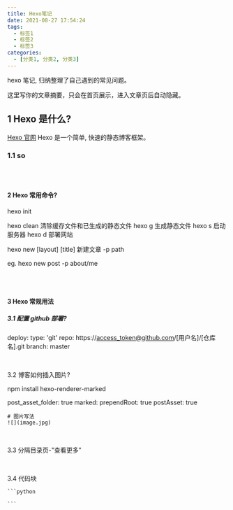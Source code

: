 ```yaml
---
title: Hexo笔记
date: 2021-08-27 17:54:24
tags: 
  - 标签1
  - 标签2
  - 标签3
categories:
  - [分类1, 分类2, 分类3] 
---
```




hexo 笔记, 归纳整理了自己遇到的常见问题。


<div class="excerpt">
    这里写你的文章摘要，只会在首页展示，进入文章页后自动隐藏。
</div>

<!--more-->

## 1 Hexo  是什么?

[Hexo 官网](https://hexo.io/zh-cn/docs/)
Hexo 是一个简单, 快速的静态博客框架。



### 1.1 so

<br><br>

#### 2 Hexo 常用命令?

hexo init

hexo clean			清除缓存文件和已生成的静态文件
hexo g 				生成静态文件
hexo s 				启动服务器
hexo d 				部署网站


hexo new [layout] [title]		新建文章
	-p path

eg.
	hexo new post -p about/me



<br><br>

#### 3 Hexo 常规用法



##### 3.1 配置 github 部署?
deploy:
  type: 'git'
  repo: https://access_token@github.com/[用户名]/[仓库名].git
  branch: master

<br>

3.2 博客如何插入图片?

npm install hexo-renderer-marked

post_asset_folder: true
marked:
  prependRoot: true
  postAsset: true



```
# 图片写法
![](image.jpg)
```



<br>

3.3 分隔目录页-"查看更多"

<!--more-->

<br>


3.4 代码块
```python
​```python

​```
```







